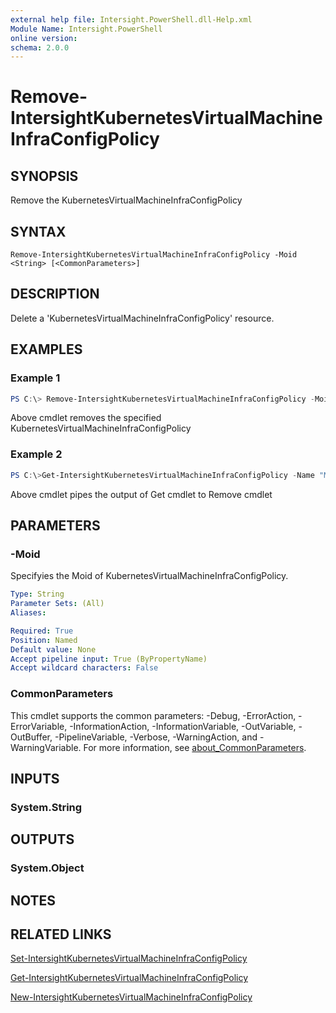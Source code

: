 ```yaml
---
external help file: Intersight.PowerShell.dll-Help.xml
Module Name: Intersight.PowerShell
online version:
schema: 2.0.0
---
```


# Remove-IntersightKubernetesVirtualMachineInfraConfigPolicy

## SYNOPSIS
Remove the KubernetesVirtualMachineInfraConfigPolicy

## SYNTAX

```
Remove-IntersightKubernetesVirtualMachineInfraConfigPolicy -Moid <String> [<CommonParameters>]
```

## DESCRIPTION
Delete a &apos;KubernetesVirtualMachineInfraConfigPolicy&apos; resource.

## EXAMPLES

### Example 1
```powershell
PS C:\> Remove-IntersightKubernetesVirtualMachineInfraConfigPolicy -Moid "xxxxxxxxxxxxxxxxxxxxxxxxxxx"
```
Above cmdlet removes the specified KubernetesVirtualMachineInfraConfigPolicy 

### Example 2
```powershell
PS C:\>Get-IntersightKubernetesVirtualMachineInfraConfigPolicy -Name "MoName"|  Remove-IntersightKubernetesVirtualMachineInfraConfigPolicy
```
Above cmdlet pipes the output of Get cmdlet to Remove cmdlet

## PARAMETERS

### -Moid
Specifyies the Moid of KubernetesVirtualMachineInfraConfigPolicy.

```yaml
Type: String
Parameter Sets: (All)
Aliases:

Required: True
Position: Named
Default value: None
Accept pipeline input: True (ByPropertyName)
Accept wildcard characters: False
```

### CommonParameters
This cmdlet supports the common parameters: -Debug, -ErrorAction, -ErrorVariable, -InformationAction, -InformationVariable, -OutVariable, -OutBuffer, -PipelineVariable, -Verbose, -WarningAction, and -WarningVariable. For more information, see [about_CommonParameters](http://go.microsoft.com/fwlink/?LinkID=113216).

## INPUTS

### System.String

## OUTPUTS

### System.Object
## NOTES

## RELATED LINKS

[Set-IntersightKubernetesVirtualMachineInfraConfigPolicy](./Set-IntersightKubernetesVirtualMachineInfraConfigPolicy.md)

[Get-IntersightKubernetesVirtualMachineInfraConfigPolicy](./Get-IntersightKubernetesVirtualMachineInfraConfigPolicy.md)

[New-IntersightKubernetesVirtualMachineInfraConfigPolicy](./New-IntersightKubernetesVirtualMachineInfraConfigPolicy.md)

